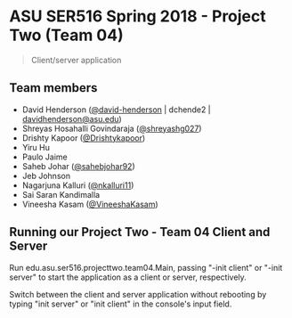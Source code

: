 # ASU SER516 Spring 2018 - Project Two (Team 04)
> Client/server application

## Team members
>
- David Henderson ([@david-henderson](https://github.com/david-henderson) | dchende2 | davidhenderson@asu.edu)
- Shreyas Hosahalli Govindaraja ([@shreyashg027](https://github.com/shreyashg027))
- Drishty Kapoor ([@Drishtykapoor](https://github.com/Drishtykapoor))
- Yiru Hu
- Paulo Jaime
- Saheb Johar ([@sahebjohar92](https://github.com/sahebjohar92))
- Jeb Johnson
- Nagarjuna Kalluri ([@nkalluri11](https://github.com/nkalluri11))
- Sai Saran Kandimalla
- Vineesha Kasam ([@VineeshaKasam](https://github.com/VineeshaKasam))

## Running our Project Two - Team 04 Client and Server
Run edu.asu.ser516.projecttwo.team04.Main, passing "-init client" or "-init server" to start the application as a client or server, respectively.

Switch between the client and server application without rebooting by typing "init server" or "init client" in the console's input field.